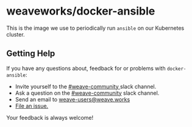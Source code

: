 # weaveworks/docker-ansible

This is the image we use to periodically run `ansible` on our Kubernetes cluster.

## <a name="help"></a>Getting Help

If you have any questions about, feedback for or problems with `docker-ansible`:

- Invite yourself to the <a href="https://weaveworks.github.io/community-slack/" target="_blank"> #weave-community </a> slack channel.
- Ask a question on the <a href="https://weave-community.slack.com/messages/general/"> #weave-community</a> slack channel.
- Send an email to <a href="mailto:weave-users@weave.works">weave-users@weave.works</a>
- <a href="https://github.com/weaveworks/docker-ansible/issues/new">File an issue.</a>

Your feedback is always welcome!
